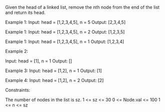 Given the head of a linked list, remove the nth node from the end of the list and return its head.

 
Example 1:
Input: head = [1,2,3,4,5], n = 5
Output: [2,3,4,5]


Example 1:
Input: head = [1,2,3,4,5], n = 2
Output: [1,2,3,5]

Example 1:
Input: head = [1,2,3,4,5], n = 1
Output: [1,2,3,4]

Example 2:

Input: head = [1], n = 1
Output: []

Example 3:
Input: head = [1,2], n = 1
Output: [1]

Example 4:
Input: head = [1,2], n = 2
Output: [2]
 
 

Constraints:

The number of nodes in the list is sz.
1 <= sz <= 30
0 <= Node.val <= 100
1 <= n <= sz